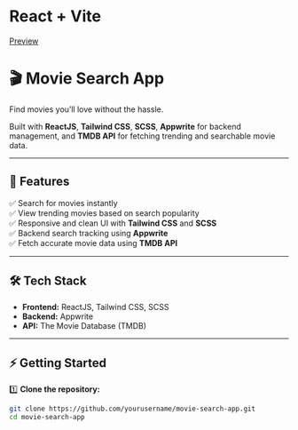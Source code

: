 # React + Vite

[Preview](src/assets/images/screenshot.png)

# 🎬 Movie Search App

Find movies you’ll love without the hassle.

Built with **ReactJS**, **Tailwind CSS**, **SCSS**, **Appwrite** for backend management, and **TMDB API** for fetching trending and searchable movie data.

---

## 🚀 Features

✅ Search for movies instantly  
✅ View trending movies based on search popularity  
✅ Responsive and clean UI with **Tailwind CSS** and **SCSS**  
✅ Backend search tracking using **Appwrite**  
✅ Fetch accurate movie data using **TMDB API**

---

## 🛠️ Tech Stack

- **Frontend:** ReactJS, Tailwind CSS, SCSS
- **Backend:** Appwrite
- **API:** The Movie Database (TMDB)

---

## ⚡ Getting Started

1️⃣ **Clone the repository:**
```bash
git clone https://github.com/yourusername/movie-search-app.git
cd movie-search-app

